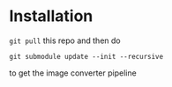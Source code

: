 # Installation

`git pull` this repo and then do

`git submodule update --init --recursive`

to get the image converter pipeline
